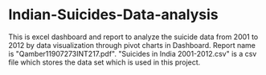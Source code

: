 # Indian-Suicides-Data-analysis
This is excel dashboard and report to analyze the suicide data from 2001 to 2012 by data visualization through pivot charts in Dashboard.
Report name is "Qamber11907273INT217.pdf".
"Suicides in India 2001-2012.csv" is a csv file which stores the data set which is used in this project.
